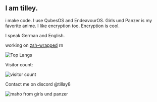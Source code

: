## I am tilley. 

i make code. I use QubesOS and EndeavourOS. Girls und Panzer is my favorite anime. I like encryption too. Encryption is cool.

I speak German and English.

working on [zsh-wrapped](https://github.com/tillay8/zsh-wrapped) rn

![Top Langs](https://github-readme-stats.vercel.app/api/top-langs/?username=tillay8&layout=compact&theme=transparent)

Visitor count:

![visitor count](https://profile-counter.glitch.me/tillay8/count.svg)

Contact me on discord @tillay8

![maho from girls und panzer](https://media.discordapp.net/attachments/1157073804028280947/1337643408629567549/image.png?ex=67a8d9c0&is=67a78840&hm=c865a5894e10c17fca89636bed8d017862dc481d11f3944731323871413002b8&=&format=webp&quality=lossless&width=475&height=373)
